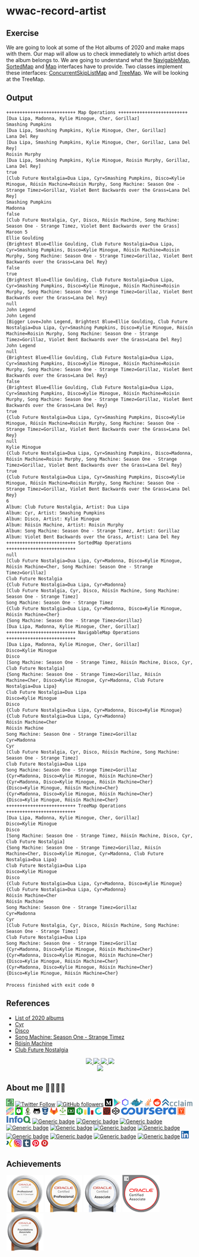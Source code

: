 # wwac-record-artist

## Exercise

We are going to look at some of the Hot albums of 2020 and make maps with them.
Our map will allow us to check immediately to which artist does the album belongs to.
We are going to understand what the [NavigableMap](https://docs.oracle.com/en/java/javase/11/docs/api/java.base/java/util/NavigableMap.html), [SortedMap](https://docs.oracle.com/en/java/javase/11/docs/api/java.base/java/util/SortedMap.html) and [Map](https://docs.oracle.com/en/java/javase/11/docs/api/java.base/java/util/Map.html) interfaces have to provide.
Two classes implement these interfaces: [ConcurrentSkipListMap](https://docs.oracle.com/en/java/javase/11/docs/api/java.base/java/util/concurrent/ConcurrentSkipListMap.html) and [TreeMap](https://docs.oracle.com/en/java/javase/11/docs/api/java.base/java/util/TreeMap.html). 
We will be looking at the TreeMap.

## Output

```text
++++++++++++++++++++++++++ Map Operations ++++++++++++++++++++++++++
[Dua Lipa, Madonna, Kylie Minogue, Cher, Gorillaz]
Smashing Pumpkins
[Dua Lipa, Smashing Pumpkins, Kylie Minogue, Cher, Gorillaz]
Lana Del Rey
[Dua Lipa, Smashing Pumpkins, Kylie Minogue, Cher, Gorillaz, Lana Del Rey]
Roisin Murphy
[Dua Lipa, Smashing Pumpkins, Kylie Minogue, Roisin Murphy, Gorillaz, Lana Del Rey]
true
[Club Future Nostalgia=Dua Lipa, Cyr=Smashing Pumpkins, Disco=Kylie Minogue, Róisín Machine=Roisin Murphy, Song Machine: Season One - Strange Timez=Gorillaz, Violet Bent Backwards over the Grass=Lana Del Rey]
Smashing Pumpkins
Madonna
false
[Club Future Nostalgia, Cyr, Disco, Róisín Machine, Song Machine: Season One - Strange Timez, Violet Bent Backwards over the Grass]
Maroon 5
Ellie Goulding
{Brightest Blue=Ellie Goulding, Club Future Nostalgia=Dua Lipa, Cyr=Smashing Pumpkins, Disco=Kylie Minogue, Róisín Machine=Roisin Murphy, Song Machine: Season One - Strange Timez=Gorillaz, Violet Bent Backwards over the Grass=Lana Del Rey}
false
true
{Brightest Blue=Ellie Goulding, Club Future Nostalgia=Dua Lipa, Cyr=Smashing Pumpkins, Disco=Kylie Minogue, Róisín Machine=Roisin Murphy, Song Machine: Season One - Strange Timez=Gorillaz, Violet Bent Backwards over the Grass=Lana Del Rey}
null
John Legend
John Legend
[Bigger Love=John Legend, Brightest Blue=Ellie Goulding, Club Future Nostalgia=Dua Lipa, Cyr=Smashing Pumpkins, Disco=Kylie Minogue, Róisín Machine=Roisin Murphy, Song Machine: Season One - Strange Timez=Gorillaz, Violet Bent Backwards over the Grass=Lana Del Rey]
John Legend
null
{Brightest Blue=Ellie Goulding, Club Future Nostalgia=Dua Lipa, Cyr=Smashing Pumpkins, Disco=Kylie Minogue, Róisín Machine=Roisin Murphy, Song Machine: Season One - Strange Timez=Gorillaz, Violet Bent Backwards over the Grass=Lana Del Rey}
false
{Brightest Blue=Ellie Goulding, Club Future Nostalgia=Dua Lipa, Cyr=Smashing Pumpkins, Disco=Kylie Minogue, Róisín Machine=Roisin Murphy, Song Machine: Season One - Strange Timez=Gorillaz, Violet Bent Backwards over the Grass=Lana Del Rey}
true
{Club Future Nostalgia=Dua Lipa, Cyr=Smashing Pumpkins, Disco=Kylie Minogue, Róisín Machine=Roisin Murphy, Song Machine: Season One - Strange Timez=Gorillaz, Violet Bent Backwards over the Grass=Lana Del Rey}
null
Kylie Minogue
{Club Future Nostalgia=Dua Lipa, Cyr=Smashing Pumpkins, Disco=Madonna, Róisín Machine=Roisin Murphy, Song Machine: Season One - Strange Timez=Gorillaz, Violet Bent Backwards over the Grass=Lana Del Rey}
true
{Club Future Nostalgia=Dua Lipa, Cyr=Smashing Pumpkins, Disco=Kylie Minogue, Róisín Machine=Roisin Murphy, Song Machine: Season One - Strange Timez=Gorillaz, Violet Bent Backwards over the Grass=Lana Del Rey}
6
Album: Club Future Nostalgia, Artist: Dua Lipa
Album: Cyr, Artist: Smashing Pumpkins
Album: Disco, Artist: Kylie Minogue
Album: Róisín Machine, Artist: Roisin Murphy
Album: Song Machine: Season One - Strange Timez, Artist: Gorillaz
Album: Violet Bent Backwards over the Grass, Artist: Lana Del Rey
++++++++++++++++++++++++++ SortedMap Operations ++++++++++++++++++++++++++
null
[Club Future Nostalgia=Dua Lipa, Cyr=Madonna, Disco=Kylie Minogue, Róisín Machine=Cher, Song Machine: Season One - Strange Timez=Gorillaz]
Club Future Nostalgia
{Club Future Nostalgia=Dua Lipa, Cyr=Madonna}
[Club Future Nostalgia, Cyr, Disco, Róisín Machine, Song Machine: Season One - Strange Timez]
Song Machine: Season One - Strange Timez
{Club Future Nostalgia=Dua Lipa, Cyr=Madonna, Disco=Kylie Minogue, Róisín Machine=Cher}
{Song Machine: Season One - Strange Timez=Gorillaz}
[Dua Lipa, Madonna, Kylie Minogue, Cher, Gorillaz]
++++++++++++++++++++++++++ NavigableMap Operations ++++++++++++++++++++++++++
[Dua Lipa, Madonna, Kylie Minogue, Cher, Gorillaz]
Disco=Kylie Minogue
Disco
[Song Machine: Season One - Strange Timez, Róisín Machine, Disco, Cyr, Club Future Nostalgia]
{Song Machine: Season One - Strange Timez=Gorillaz, Róisín Machine=Cher, Disco=Kylie Minogue, Cyr=Madonna, Club Future Nostalgia=Dua Lipa}
Club Future Nostalgia=Dua Lipa
Disco=Kylie Minogue
Disco
{Club Future Nostalgia=Dua Lipa, Cyr=Madonna, Disco=Kylie Minogue}
{Club Future Nostalgia=Dua Lipa, Cyr=Madonna}
Róisín Machine=Cher
Róisín Machine
Song Machine: Season One - Strange Timez=Gorillaz
Cyr=Madonna
Cyr
[Club Future Nostalgia, Cyr, Disco, Róisín Machine, Song Machine: Season One - Strange Timez]
Club Future Nostalgia=Dua Lipa
Song Machine: Season One - Strange Timez=Gorillaz
{Cyr=Madonna, Disco=Kylie Minogue, Róisín Machine=Cher}
{Cyr=Madonna, Disco=Kylie Minogue, Róisín Machine=Cher}
{Disco=Kylie Minogue, Róisín Machine=Cher}
{Cyr=Madonna, Disco=Kylie Minogue, Róisín Machine=Cher}
{Disco=Kylie Minogue, Róisín Machine=Cher}
++++++++++++++++++++++++++ TreeMap Operations ++++++++++++++++++++++++++
[Dua Lipa, Madonna, Kylie Minogue, Cher, Gorillaz]
Disco=Kylie Minogue
Disco
[Song Machine: Season One - Strange Timez, Róisín Machine, Disco, Cyr, Club Future Nostalgia]
{Song Machine: Season One - Strange Timez=Gorillaz, Róisín Machine=Cher, Disco=Kylie Minogue, Cyr=Madonna, Club Future Nostalgia=Dua Lipa}
Club Future Nostalgia=Dua Lipa
Disco=Kylie Minogue
Disco
{Club Future Nostalgia=Dua Lipa, Cyr=Madonna, Disco=Kylie Minogue}
{Club Future Nostalgia=Dua Lipa, Cyr=Madonna}
Róisín Machine=Cher
Róisín Machine
Song Machine: Season One - Strange Timez=Gorillaz
Cyr=Madonna
Cyr
[Club Future Nostalgia, Cyr, Disco, Róisín Machine, Song Machine: Season One - Strange Timez]
Club Future Nostalgia=Dua Lipa
Song Machine: Season One - Strange Timez=Gorillaz
{Cyr=Madonna, Disco=Kylie Minogue, Róisín Machine=Cher}
{Cyr=Madonna, Disco=Kylie Minogue, Róisín Machine=Cher}
{Disco=Kylie Minogue, Róisín Machine=Cher}
{Cyr=Madonna, Disco=Kylie Minogue, Róisín Machine=Cher}
{Disco=Kylie Minogue, Róisín Machine=Cher}

Process finished with exit code 0
```

## References

-   [List of 2020 albums](https://en.wikipedia.org/wiki/List_of_2020_albums)
-   [Cyr](https://en.wikipedia.org/wiki/Cyr_(album))
-   [Disco](https://en.wikipedia.org/wiki/Disco_(Kylie_Minogue_album))
-   [Song Machine: Season One - Strange Timez](https://en.wikipedia.org/wiki/Song_Machine,_Season_One:_Strange_Timez)
-   [Róisín Machine](https://en.wikipedia.org/wiki/R%C3%B3is%C3%ADn_Machine)
-   [Club Future Nostalgia](https://en.wikipedia.org/wiki/Club_Future_Nostalgia)
<div align="center">
      <a href="https://www.youtube.com/watch?v=2AN_GRWlU7k">
         <img 
              src="https://img.youtube.com/vi/2AN_GRWlU7k/0.jpg" 
              style="width:10%;">
      </a>
      <a href="https://www.youtube.com/watch?v=l73FJBnjp28">
         <img 
              src="https://img.youtube.com/vi/l73FJBnjp28/0.jpg" 
              style="width:10%;">
      </a>
      <a href="https://www.youtube.com/watch?v=bbA5p54Rw2M">
         <img 
              src="https://img.youtube.com/vi/bbA5p54Rw2M/0.jpg" 
              style="width:10%;">
      </a>
      <a href="https://www.youtube.com/watch?v=oEzBd-UCtNQ">
         <img 
              src="https://img.youtube.com/vi/oEzBd-UCtNQ/0.jpg" 
              style="width:10%;">
      </a>
</div>
<div align="center">
      <a href="https://www.youtube.com/watch?v=m5lp8S-YgrQ">
         <img 
              src="https://img.youtube.com/vi/m5lp8S-YgrQ/0.jpg" 
              style="width:10%;">
      </a>
</div>

## About me 👨🏽‍💻🚀

[![alt text](https://raw.githubusercontent.com/jesperancinha/project-signer/master/project-signer-templates/icons-20/JEOrgLogo-20.png "João Esperancinha Homepage")](http://joaofilipesabinoesperancinha.nl)
[![Twitter Follow](https://img.shields.io/twitter/follow/joaofse?label=João%20Esperancinha&style=social "Twitter")](https://twitter.com/joaofse)
[![GitHub followers](https://img.shields.io/github/followers/jesperancinha.svg?label=jesperancinha&style=social "GitHub")](https://github.com/jesperancinha)
[![alt text](https://raw.githubusercontent.com/jesperancinha/project-signer/master/project-signer-templates/icons-20/medium-20.png "Medium")](https://medium.com/@jofisaes)
[![alt text](https://raw.githubusercontent.com/jesperancinha/project-signer/master/project-signer-templates/icons-20/google-apps-20.png "Google Apps")](https://play.google.com/store/apps/developer?id=Joao+Filipe+Sabino+Esperancinha)
[![alt text](https://raw.githubusercontent.com/jesperancinha/project-signer/master/project-signer-templates/icons-20/sonatype-20.png "Sonatype Search Repos")](https://search.maven.org/search?q=org.jesperancinha)
[![alt text](https://raw.githubusercontent.com/jesperancinha/project-signer/master/project-signer-templates/icons-20/docker-20.png "Docker Images")](https://hub.docker.com/u/jesperancinha)
[![alt text](https://raw.githubusercontent.com/jesperancinha/project-signer/master/project-signer-templates/icons-20/stack-overflow-20.png)](https://stackoverflow.com/users/3702839/joao-esperancinha)
[![alt text](https://raw.githubusercontent.com/jesperancinha/project-signer/master/project-signer-templates/icons-20/reddit-20.png "Reddit")](https://www.reddit.com/user/jesperancinha/)
[![alt text](https://raw.githubusercontent.com/jesperancinha/project-signer/master/project-signer-templates/icons-20/acclaim-20.png "Acclaim")](https://www.youracclaim.com/users/joao-esperancinha/badges)
[![alt text](https://raw.githubusercontent.com/jesperancinha/project-signer/master/project-signer-templates/icons-20/devto-20.png "Dev To")](https://dev.to/jofisaes)
[![alt text](https://raw.githubusercontent.com/jesperancinha/project-signer/master/project-signer-templates/icons-20/hackernoon-20.jpeg "Hackernoon")](https://hackernoon.com/@jesperancinha)
[![alt text](https://raw.githubusercontent.com/jesperancinha/project-signer/master/project-signer-templates/icons-20/codeproject-20.png "Code Project")](https://www.codeproject.com/Members/jesperancinha)
[![alt text](https://raw.githubusercontent.com/jesperancinha/project-signer/master/project-signer-templates/icons-20/github-20.png "GitHub")](https://github.com/jesperancinha)
[![alt text](https://raw.githubusercontent.com/jesperancinha/project-signer/master/project-signer-templates/icons-20/bitbucket-20.png "BitBucket")](https://bitbucket.org/jesperancinha)
[![alt text](https://raw.githubusercontent.com/jesperancinha/project-signer/master/project-signer-templates/icons-20/gitlab-20.png "GitLab")](https://gitlab.com/jesperancinha)
[![alt text](https://raw.githubusercontent.com/jesperancinha/project-signer/master/project-signer-templates/icons-20/bintray-20.png "BinTray")](https://bintray.com/jesperancinha)
[![alt text](https://raw.githubusercontent.com/jesperancinha/project-signer/master/project-signer-templates/icons-20/free-code-camp-20.jpg "FreeCodeCamp")](https://www.freecodecamp.org/jofisaes)
[![alt text](https://raw.githubusercontent.com/jesperancinha/project-signer/master/project-signer-templates/icons-20/hackerrank-20.png "HackerRank")](https://www.hackerrank.com/jofisaes)
[![alt text](https://raw.githubusercontent.com/jesperancinha/project-signer/master/project-signer-templates/icons-20/codeforces-20.png "Code Forces")](https://codeforces.com/profile/jesperancinha)
[![alt text](https://raw.githubusercontent.com/jesperancinha/project-signer/master/project-signer-templates/icons-20/codebyte-20.png "Codebyte")](https://coderbyte.com/profile/jesperancinha)
[![alt text](https://raw.githubusercontent.com/jesperancinha/project-signer/master/project-signer-templates/icons-20/codewars-20.png "CodeWars")](https://www.codewars.com/users/jesperancinha)
[![alt text](https://raw.githubusercontent.com/jesperancinha/project-signer/master/project-signer-templates/icons-20/codepen-20.png "Code Pen")](https://codepen.io/jesperancinha)
[![alt text](https://raw.githubusercontent.com/jesperancinha/project-signer/master/project-signer-templates/icons-20/coursera-20.png "Coursera")](https://www.coursera.org/user/da3ff90299fa9297e283ee8e65364ffb)
[![alt text](https://raw.githubusercontent.com/jesperancinha/project-signer/master/project-signer-templates/icons-20/hacker-news-20.png "Hacker News")](https://news.ycombinator.com/user?id=jesperancinha)
[![alt text](https://raw.githubusercontent.com/jesperancinha/project-signer/master/project-signer-templates/icons-20/infoq-20.png "InfoQ")](https://www.infoq.com/profile/Joao-Esperancinha.2/)
[![Generic badge](https://img.shields.io/static/v1.svg?label=Articles&message=Across%20The%20Web&color=purple)](https://github.com/jesperancinha/project-signer/blob/master/project-signer-templates/Articles.md)
[![Generic badge](https://img.shields.io/static/v1.svg?label=Homepage&message=Time%20Disruption%20Studios&color=6495ED)](http://tds.joaofilipesabinoesperancinha.nl/)
[![Generic badge](https://img.shields.io/static/v1.svg?label=Homepage&message=Image%20Train%20Filters&color=6495ED)](http://itf.joaofilipesabinoesperancinha.nl/)
[![Generic badge](https://img.shields.io/static/v1.svg?label=Homepage&message=MancalaJE&color=6495ED)](http://mancalaje.joaofilipesabinoesperancinha.nl/)
[![Generic badge](https://img.shields.io/static/v1.svg?label=All%20Badges&message=Badges&color=red)](https://github.com/jesperancinha/project-signer/blob/master/project-signer-templates/Badges.md)
[![Generic badge](https://img.shields.io/static/v1.svg?label=Status&message=Project%20Status&color=red)](https://github.com/jesperancinha/project-signer/blob/master/project-signer-templates/Status.md)
[![Generic badge](https://img.shields.io/static/v1.svg?label=GitHub&message=ITF%20Chartizate%20Android&color=yellow)](https://github.com/JEsperancinhaOrg/itf-chartizate-android)
[![Generic badge](https://img.shields.io/static/v1.svg?label=GitHub&message=ITF%20Chartizate%20Java&color=yellow)](https://github.com/JEsperancinhaOrg/itf-chartizate-modules/tree/master/itf-chartizate-java)
[![Generic badge](https://img.shields.io/static/v1.svg?label=GitHub&message=ITF%20Chartizate%20API&color=yellow)](https://github.com/JEsperancinhaOrg/itf-chartizate/tree/master/itf-chartizate-api)
[![Generic badge](https://img.shields.io/static/v1.svg?label=GitHub&message=Markdowner%20Core&color=yellow)](https://github.com/jesperancinha/markdowner/tree/master/markdowner-core)
[![Generic badge](https://img.shields.io/static/v1.svg?label=GitHub&message=Markdowner%20Filter&color=yellow)](https://github.com/jesperancinha/markdowner/tree/master/markdowner-filter)
[![alt text](https://raw.githubusercontent.com/jesperancinha/project-signer/master/project-signer-templates/icons-20/linkedin-20.png "LinkedIn")](https://www.linkedin.com/in/joaoesperancinha/)
[![alt text](https://raw.githubusercontent.com/jesperancinha/project-signer/master/project-signer-templates/icons-20/xing-20.png "Xing")](https://www.xing.com/profile/Joao_Esperancinha/cv)
[![alt text](https://raw.githubusercontent.com/jesperancinha/project-signer/master/project-signer-templates/icons-20/instagram-20.png "Instagram")](https://www.instagram.com/jesperancinha/)
[![alt text](https://raw.githubusercontent.com/jesperancinha/project-signer/master/project-signer-templates/icons-20/tumblr-20.png "Tumblr")](https://jofisaes.tumblr.com/)
[![alt text](https://raw.githubusercontent.com/jesperancinha/project-signer/master/project-signer-templates/icons-20/pinterest-20.png "Pinterest")](https://nl.pinterest.com/jesperancinha/)
[![alt text](https://raw.githubusercontent.com/jesperancinha/project-signer/master/project-signer-templates/icons-20/quora-20.png "Quora")](https://nl.quora.com/profile/Jo%C3%A3o-Esperancinha)

## Achievements

[![Oracle Certified Professional, Java SE 11 Programmer](https://raw.githubusercontent.com/jesperancinha/project-signer/master/project-signer-templates/badges/oracle-certified-professional-java-se-11-developer-100.png "Oracle Certified Professional, Java SE 11 Programmer")](https://www.youracclaim.com/badges/87609d8e-27c5-45c9-9e42-60a5e9283280/public_url)
[![Oracle Certified Professional, Java SE 8 Programmer](https://raw.githubusercontent.com/jesperancinha/project-signer/master/project-signer-templates/badges/oracle-certified-professional-java-se-8-programmer-100.png "Oracle Certified Professional, Java SE 8 Programmer")](https://www.youracclaim.com/badges/92e036f5-4e11-4cff-9935-3e62266d2074/public_url)
[![Oracle Certified Associate, Java SE 8 Programmer](https://raw.githubusercontent.com/jesperancinha/project-signer/master/project-signer-templates/badges/oracle-certified-associate-java-se-8-programmer-100.png)](https://www.youracclaim.com/badges/a206436d-6fd8-4ca1-8feb-38a838446ee7/public_url)
[![Oracle Certified Associate, Java SE 7 Programmer](https://raw.githubusercontent.com/jesperancinha/project-signer/master/project-signer-templates/badges/oracle-certified-associate-java-se-7-programmer-100.png)](https://www.youracclaim.com/badges/f4c6cc1e-cb52-432b-904d-36d266112225/public_url)
[![Oracle Certified Juninor Associate](https://raw.githubusercontent.com/jesperancinha/project-signer/master/project-signer-templates/badges/oracle-certified-foundations-associate-java-100.png)](https://www.youracclaim.com/badges/6db92c1e-7bca-4856-9543-0d5ed0182794/public_url)
